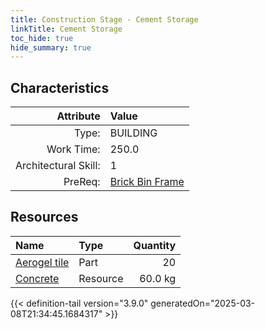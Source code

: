 ```yaml
---
title: Construction Stage - Cement Storage
linkTitle: Cement Storage
toc_hide: true
hide_summary: true
---
```

<!-- This is generated by the MarsSim HelpGenertor, do not edit. -->

## Characteristics

| Attribute      | Value |
|--------:|:------|
|Type:|BUILDING|
|Work Time:|250.0|
|Architectural Skill:|1|
|PreReq:|[Brick Bin Frame](/docs/definitions/construction/brick-bin-frame)|

## Resources

| Name | Type | Quantity |
|:-----|:-----|-----:|
|[Aerogel tile](/docs/definitions/part/aerogel-tile)|Part|20|
|[Concrete](/docs/definitions/resource/concrete)|Resource|60.0 kg|




{{< definition-tail version="3.9.0" generatedOn="2025-03-08T21:34:45.1684317" >}}

